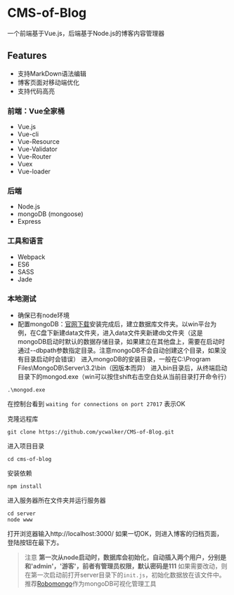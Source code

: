 # CMS-of-Blog

一个前端基于Vue.js，后端基于Node.js的博客内容管理器

## Features

* 支持MarkDown语法编辑
* 博客页面对移动端优化
* 支持代码高亮

### 前端：Vue全家桶
* Vue.js
* Vue-cli
* Vue-Resource
* Vue-Validator
* Vue-Router
* Vuex
* Vue-loader

### 后端
* Node.js
* mongoDB (mongoose)
* Express

### 工具和语言
* Webpack
* ES6
* SASS
* Jade

### 本地测试
* 确保已有node环境
* 配置mongoDB：[官网下载](https://www.mongodb.com/download-center?jmp=nav#community)安装完成后，建立数据库文件夹。以win平台为例，在C盘下新建data文件夹，进入data文件夹新建db文件夹（这是mongoDB启动时默认的数据存储目录，如果建立在其他盘上，需要在启动时通过--dbpath参数指定目录。注意mongoDB不会自动创建这个目录，如果没有目录启动时会错误）
进入mongoDB的安装目录，一般在C:\Program Files\MongoDB\Server\3.2\bin（因版本而异）
进入bin目录后，从终端启动目录下的mongod.exe（win可以按住shift右击空白处从当前目录打开命令行）

```
.\mongod.exe
```

在控制台看到 `waiting for connections on port 27017` 表示OK

克隆远程库

```
git clone https://github.com/ycwalker/CMS-of-Blog.git
```

进入项目目录

```
cd cms-of-blog
```

安装依赖

```
npm install
```

进入服务器所在文件夹并运行服务器

```
cd server
node www
```

打开浏览器输入http://localhost:3000/
如果一切OK，则进入博客的归档页面，登陆按钮在最下方。

> 注意
**第一次从node启动时，数据库会初始化，自动插入两个用户，分别是和'admin'，'游客'，前者有管理员权限，默认密码是111**
如果需要改动，则在第一次启动前打开server目录下的`init.js`，初始化数据放在该文件中。
推荐[Robomongo](https://robomongo.org/)作为mongoDB可视化管理工具
